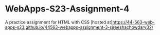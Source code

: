 # WebApps-S23-Assignment-4
A practice assignment for HTML with CSS
[hosted at]https://44-563-web-apps-s23.github.io/44563-webapps-assignment-3-sireeshachowdary32/